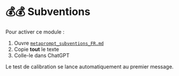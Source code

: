 # 💰💰 Subventions

Pour activer ce module :
1) Ouvre [`metaprompt_subventions_FR.md`](./metaprompt_subventions_FR.md)
2) Copie **tout** le texte
3) Colle-le dans ChatGPT

Le test de calibration se lance automatiquement au premier message.
